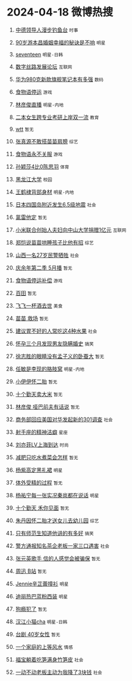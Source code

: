 # 2024-04-18 微博热搜 
1. [中德领导人漫步钓鱼台](https://m.weibo.cn/search?containerid=100103type%3D1%26t%3D10%26q%3D%23%E4%B8%AD%E5%BE%B7%E9%A2%86%E5%AF%BC%E4%BA%BA%E6%BC%AB%E6%AD%A5%E9%92%93%E9%B1%BC%E5%8F%B0%23&stream_entry_id=51&isnewpage=1&extparam=seat%3D1%26q%3D%2523%25E4%25B8%25AD%25E5%25BE%25B7%25E9%25A2%2586%25E5%25AF%25BC%25E4%25BA%25BA%25E6%25BC%25AB%25E6%25AD%25A5%25E9%2592%2593%25E9%25B1%25BC%25E5%258F%25B0%2523%26c_type%3D51%26dgr%3D0%26cate%3D10103%26pos%3D0%26filter_type%3Drealtimehot%26stream_entry_id%3D51%26display_time%3D1713371136%26pre_seqid%3D171337113641702673489) `时事` 

2. [90岁游本昌婚姻幸福的秘诀是不响](https://m.weibo.cn/search?containerid=100103type%3D1%26t%3D10%26q%3D%2390%E5%B2%81%E6%B8%B8%E6%9C%AC%E6%98%8C%E5%A9%9A%E5%A7%BB%E5%B9%B8%E7%A6%8F%E7%9A%84%E7%A7%98%E8%AF%80%E6%98%AF%E4%B8%8D%E5%93%8D%23&stream_entry_id=31&isnewpage=1&extparam=seat%3D1%26q%3D%252390%25E5%25B2%2581%25E6%25B8%25B8%25E6%259C%25AC%25E6%2598%258C%25E5%25A9%259A%25E5%25A7%25BB%25E5%25B9%25B8%25E7%25A6%258F%25E7%259A%2584%25E7%25A7%2598%25E8%25AF%2580%25E6%2598%25AF%25E4%25B8%258D%25E5%2593%258D%2523%26c_type%3D31%26dgr%3D0%26cate%3D5001%26flag%3D2%26filter_type%3Drealtimehot%26stream_entry_id%3D31%26band_rank%3D1%26pos%3D0%26lcate%3D5001%26realpos%3D1%26display_time%3D1713371136%26pre_seqid%3D171337113641702673489) `明星` 

3. [seventeen](https://m.weibo.cn/search?containerid=100103type%3D1%26t%3D10%26q%3Dseventeen&stream_entry_id=31&isnewpage=1&extparam=seat%3D1%26q%3Dseventeen%26c_type%3D31%26dgr%3D0%26cate%3D5001%26flag%3D1%26filter_type%3Drealtimehot%26stream_entry_id%3D31%26band_rank%3D2%26pos%3D1%26lcate%3D5001%26realpos%3D2%26display_time%3D1713371136%26pre_seqid%3D171337113641702673489) `明星-日韩` 

4. [数字丝路发展论坛](https://m.weibo.cn/search?containerid=100103type%3D1%26t%3D10%26q%3D%23%E6%95%B0%E5%AD%97%E4%B8%9D%E8%B7%AF%E5%8F%91%E5%B1%95%E8%AE%BA%E5%9D%9B%23&stream_entry_id=31&isnewpage=1&extparam=seat%3D1%26q%3D%2523%25E6%2595%25B0%25E5%25AD%2597%25E4%25B8%259D%25E8%25B7%25AF%25E5%258F%2591%25E5%25B1%2595%25E8%25AE%25BA%25E5%259D%259B%2523%26c_type%3D31%26dgr%3D0%26cate%3D5001%26flag%3D0%26filter_type%3Drealtimehot%26stream_entry_id%3D31%26band_rank%3D3%26pos%3D2%26lcate%3D5001%26realpos%3D3%26display_time%3D1713371136%26pre_seqid%3D171337113641702673489) `互联网` 

5. [华为980克新款旗舰笔记本有多强](https://m.weibo.cn/search?containerid=100103type%3D1%26t%3D10%26q%3D%23%E5%8D%8E%E4%B8%BA980%E5%85%8B%E6%96%B0%E6%AC%BE%E6%97%97%E8%88%B0%E7%AC%94%E8%AE%B0%E6%9C%AC%E6%9C%89%E5%A4%9A%E5%BC%BA%23&stream_entry_id=31&isnewpage=1&extparam=seat%3D1%26q%3D%2523%25E5%258D%258E%25E4%25B8%25BA980%25E5%2585%258B%25E6%2596%25B0%25E6%25AC%25BE%25E6%2597%2597%25E8%2588%25B0%25E7%25AC%2594%25E8%25AE%25B0%25E6%259C%25AC%25E6%259C%2589%25E5%25A4%259A%25E5%25BC%25BA%2523%26c_type%3D31%26dgr%3D0%26adid%3D231233%26cate%3D5001%26filter_type%3Drealtimehot%26is_ad_pos%3D1%26stream_entry_id%3D31%26band_rank%3D4%26pos%3D3%26topic_ad%3D1%26lcate%3D5001%26display_time%3D1713371136%26pre_seqid%3D171337113641702673489) `数码` 

6. [食物语停运](https://m.weibo.cn/search?containerid=100103type%3D1%26t%3D10%26q%3D%23%E9%A3%9F%E7%89%A9%E8%AF%AD%E5%81%9C%E8%BF%90%23&stream_entry_id=31&isnewpage=1&extparam=seat%3D1%26q%3D%2523%25E9%25A3%259F%25E7%2589%25A9%25E8%25AF%25AD%25E5%2581%259C%25E8%25BF%2590%2523%26c_type%3D31%26dgr%3D0%26cate%3D5001%26flag%3D16%26filter_type%3Drealtimehot%26stream_entry_id%3D31%26band_rank%3D4%26pos%3D4%26lcate%3D5001%26realpos%3D4%26display_time%3D1713371136%26pre_seqid%3D171337113641702673489) `游戏` 

7. [林彦俊直播](https://m.weibo.cn/search?containerid=100103type%3D1%26t%3D10%26q%3D%E6%9E%97%E5%BD%A6%E4%BF%8A%E7%9B%B4%E6%92%AD&stream_entry_id=31&isnewpage=1&extparam=seat%3D1%26q%3D%25E6%259E%2597%25E5%25BD%25A6%25E4%25BF%258A%25E7%259B%25B4%25E6%2592%25AD%26c_type%3D31%26dgr%3D0%26cate%3D5001%26flag%3D0%26filter_type%3Drealtimehot%26stream_entry_id%3D31%26band_rank%3D5%26pos%3D5%26lcate%3D5001%26realpos%3D5%26display_time%3D1713371136%26pre_seqid%3D171337113641702673489) `明星-内地` 

8. [二本女生跨专业考研上岸双一流](https://m.weibo.cn/search?containerid=100103type%3D1%26t%3D10%26q%3D%23%E4%BA%8C%E6%9C%AC%E5%A5%B3%E7%94%9F%E8%B7%A8%E4%B8%93%E4%B8%9A%E8%80%83%E7%A0%94%E4%B8%8A%E5%B2%B8%E5%8F%8C%E4%B8%80%E6%B5%81%23&stream_entry_id=31&isnewpage=1&extparam=seat%3D1%26q%3D%2523%25E4%25BA%258C%25E6%259C%25AC%25E5%25A5%25B3%25E7%2594%259F%25E8%25B7%25A8%25E4%25B8%2593%25E4%25B8%259A%25E8%2580%2583%25E7%25A0%2594%25E4%25B8%258A%25E5%25B2%25B8%25E5%258F%258C%25E4%25B8%2580%25E6%25B5%2581%2523%26c_type%3D31%26dgr%3D0%26cate%3D5001%26flag%3D2%26filter_type%3Drealtimehot%26stream_entry_id%3D31%26band_rank%3D6%26pos%3D6%26lcate%3D5001%26realpos%3D6%26display_time%3D1713371136%26pre_seqid%3D171337113641702673489) `教育` 

9. [wtt](https://m.weibo.cn/search?containerid=100103type%3D1%26t%3D10%26q%3Dwtt&stream_entry_id=31&isnewpage=1&extparam=seat%3D1%26q%3Dwtt%26c_type%3D31%26dgr%3D0%26cate%3D5001%26flag%3D1%26filter_type%3Drealtimehot%26stream_entry_id%3D31%26band_rank%3D7%26pos%3D7%26lcate%3D5001%26realpos%3D7%26display_time%3D1713371136%26pre_seqid%3D171337113641702673489) `暂无` 

10. [张真源不敢搭苗苗肩膀](https://m.weibo.cn/search?containerid=100103type%3D1%26t%3D10%26q%3D%23%E5%BC%A0%E7%9C%9F%E6%BA%90%E4%B8%8D%E6%95%A2%E6%90%AD%E8%8B%97%E8%8B%97%E8%82%A9%E8%86%80%23&stream_entry_id=31&isnewpage=1&extparam=seat%3D1%26q%3D%2523%25E5%25BC%25A0%25E7%259C%259F%25E6%25BA%2590%25E4%25B8%258D%25E6%2595%25A2%25E6%2590%25AD%25E8%258B%2597%25E8%258B%2597%25E8%2582%25A9%25E8%2586%2580%2523%26c_type%3D31%26dgr%3D0%26cate%3D5001%26flag%3D2%26filter_type%3Drealtimehot%26stream_entry_id%3D31%26band_rank%3D8%26pos%3D8%26lcate%3D5001%26realpos%3D8%26display_time%3D1713371136%26pre_seqid%3D171337113641702673489) `综艺` 

11. [食物语永不关服](https://m.weibo.cn/search?containerid=100103type%3D1%26t%3D10%26q%3D%23%E9%A3%9F%E7%89%A9%E8%AF%AD%E6%B0%B8%E4%B8%8D%E5%85%B3%E6%9C%8D%23&stream_entry_id=31&isnewpage=1&extparam=seat%3D1%26q%3D%2523%25E9%25A3%259F%25E7%2589%25A9%25E8%25AF%25AD%25E6%25B0%25B8%25E4%25B8%258D%25E5%2585%25B3%25E6%259C%258D%2523%26c_type%3D31%26dgr%3D0%26cate%3D5001%26flag%3D0%26filter_type%3Drealtimehot%26stream_entry_id%3D31%26band_rank%3D9%26pos%3D9%26lcate%3D5001%26realpos%3D9%26display_time%3D1713371136%26pre_seqid%3D171337113641702673489) `游戏` 

12. [孙颖莎4比0陈思羽](https://m.weibo.cn/search?containerid=100103type%3D1%26t%3D10%26q%3D%23%E5%AD%99%E9%A2%96%E8%8E%8E4%E6%AF%940%E9%99%88%E6%80%9D%E7%BE%BD%23&stream_entry_id=31&isnewpage=1&extparam=seat%3D1%26q%3D%2523%25E5%25AD%2599%25E9%25A2%2596%25E8%258E%258E4%25E6%25AF%25940%25E9%2599%2588%25E6%2580%259D%25E7%25BE%25BD%2523%26c_type%3D31%26dgr%3D0%26cate%3D5001%26flag%3D32768%26filter_type%3Drealtimehot%26stream_entry_id%3D31%26band_rank%3D10%26pos%3D10%26lcate%3D5001%26realpos%3D10%26display_time%3D1713371136%26pre_seqid%3D171337113641702673489) `体育` 

13. [黑龙江大学](https://m.weibo.cn/search?containerid=100103type%3D1%26t%3D10%26q%3D%E9%BB%91%E9%BE%99%E6%B1%9F%E5%A4%A7%E5%AD%A6&stream_entry_id=31&isnewpage=1&extparam=seat%3D1%26q%3D%25E9%25BB%2591%25E9%25BE%2599%25E6%25B1%259F%25E5%25A4%25A7%25E5%25AD%25A6%26c_type%3D31%26dgr%3D0%26cate%3D5001%26flag%3D2%26filter_type%3Drealtimehot%26stream_entry_id%3D31%26band_rank%3D11%26pos%3D11%26lcate%3D5001%26realpos%3D11%26display_time%3D1713371136%26pre_seqid%3D171337113641702673489) `校园` 

14. [王鹤棣背部身材](https://m.weibo.cn/search?containerid=100103type%3D1%26t%3D10%26q%3D%23%E7%8E%8B%E9%B9%A4%E6%A3%A3%E8%83%8C%E9%83%A8%E8%BA%AB%E6%9D%90%23&stream_entry_id=31&isnewpage=1&extparam=seat%3D1%26q%3D%2523%25E7%258E%258B%25E9%25B9%25A4%25E6%25A3%25A3%25E8%2583%258C%25E9%2583%25A8%25E8%25BA%25AB%25E6%259D%2590%2523%26c_type%3D31%26dgr%3D0%26cate%3D5001%26flag%3D1%26filter_type%3Drealtimehot%26stream_entry_id%3D31%26band_rank%3D12%26pos%3D12%26lcate%3D5001%26realpos%3D12%26display_time%3D1713371136%26pre_seqid%3D171337113641702673489) `明星-内地` 

15. [日本四国岛附近发生6.5级地震](https://m.weibo.cn/search?containerid=100103type%3D1%26t%3D10%26q%3D%23%E6%97%A5%E6%9C%AC%E5%9B%9B%E5%9B%BD%E5%B2%9B%E9%99%84%E8%BF%91%E5%8F%91%E7%94%9F6.5%E7%BA%A7%E5%9C%B0%E9%9C%87%23&stream_entry_id=31&isnewpage=1&extparam=seat%3D1%26q%3D%2523%25E6%2597%25A5%25E6%259C%25AC%25E5%259B%259B%25E5%259B%25BD%25E5%25B2%259B%25E9%2599%2584%25E8%25BF%2591%25E5%258F%2591%25E7%2594%259F6.5%25E7%25BA%25A7%25E5%259C%25B0%25E9%259C%2587%2523%26c_type%3D31%26dgr%3D0%26cate%3D5001%26flag%3D0%26filter_type%3Drealtimehot%26stream_entry_id%3D31%26band_rank%3D13%26pos%3D13%26lcate%3D5001%26realpos%3D13%26display_time%3D1713371136%26pre_seqid%3D171337113641702673489) `社会` 

16. [氯雷他定](https://m.weibo.cn/search?containerid=100103type%3D1%26t%3D10%26q%3D%E6%B0%AF%E9%9B%B7%E4%BB%96%E5%AE%9A&stream_entry_id=31&isnewpage=1&extparam=seat%3D1%26q%3D%25E6%25B0%25AF%25E9%259B%25B7%25E4%25BB%2596%25E5%25AE%259A%26c_type%3D31%26dgr%3D0%26cate%3D5001%26flag%3D2%26filter_type%3Drealtimehot%26stream_entry_id%3D31%26band_rank%3D14%26pos%3D14%26lcate%3D5001%26realpos%3D14%26display_time%3D1713371136%26pre_seqid%3D171337113641702673489) `暂无` 

17. [小米联合创始人夫妇向中山大学捐赠1亿元](https://m.weibo.cn/search?containerid=100103type%3D1%26t%3D10%26q%3D%23%E5%B0%8F%E7%B1%B3%E8%81%94%E5%90%88%E5%88%9B%E5%A7%8B%E4%BA%BA%E5%A4%AB%E5%A6%87%E5%90%91%E4%B8%AD%E5%B1%B1%E5%A4%A7%E5%AD%A6%E6%8D%90%E8%B5%A01%E4%BA%BF%E5%85%83%23&stream_entry_id=31&isnewpage=1&extparam=seat%3D1%26q%3D%2523%25E5%25B0%258F%25E7%25B1%25B3%25E8%2581%2594%25E5%2590%2588%25E5%2588%259B%25E5%25A7%258B%25E4%25BA%25BA%25E5%25A4%25AB%25E5%25A6%2587%25E5%2590%2591%25E4%25B8%25AD%25E5%25B1%25B1%25E5%25A4%25A7%25E5%25AD%25A6%25E6%258D%2590%25E8%25B5%25A01%25E4%25BA%25BF%25E5%2585%2583%2523%26c_type%3D31%26dgr%3D0%26cate%3D5001%26flag%3D2%26filter_type%3Drealtimehot%26stream_entry_id%3D31%26band_rank%3D15%26pos%3D15%26lcate%3D5001%26realpos%3D15%26display_time%3D1713371136%26pre_seqid%3D171337113641702673489) `互联网` 

18. [郑恺说苗苗哄睡孩子比他有招](https://m.weibo.cn/search?containerid=100103type%3D1%26t%3D10%26q%3D%23%E9%83%91%E6%81%BA%E8%AF%B4%E8%8B%97%E8%8B%97%E5%93%84%E7%9D%A1%E5%AD%A9%E5%AD%90%E6%AF%94%E4%BB%96%E6%9C%89%E6%8B%9B%23&stream_entry_id=31&isnewpage=1&extparam=seat%3D1%26q%3D%2523%25E9%2583%2591%25E6%2581%25BA%25E8%25AF%25B4%25E8%258B%2597%25E8%258B%2597%25E5%2593%2584%25E7%259D%25A1%25E5%25AD%25A9%25E5%25AD%2590%25E6%25AF%2594%25E4%25BB%2596%25E6%259C%2589%25E6%258B%259B%2523%26c_type%3D31%26dgr%3D0%26cate%3D5001%26flag%3D2%26filter_type%3Drealtimehot%26stream_entry_id%3D31%26band_rank%3D16%26pos%3D16%26lcate%3D5001%26realpos%3D16%26display_time%3D1713371136%26pre_seqid%3D171337113641702673489) `综艺` 

19. [山西一名27岁民警牺牲](https://m.weibo.cn/search?containerid=100103type%3D1%26t%3D10%26q%3D%23%E5%B1%B1%E8%A5%BF%E4%B8%80%E5%90%8D27%E5%B2%81%E6%B0%91%E8%AD%A6%E7%89%BA%E7%89%B2%23&stream_entry_id=31&isnewpage=1&extparam=seat%3D1%26q%3D%2523%25E5%25B1%25B1%25E8%25A5%25BF%25E4%25B8%2580%25E5%2590%258D27%25E5%25B2%2581%25E6%25B0%2591%25E8%25AD%25A6%25E7%2589%25BA%25E7%2589%25B2%2523%26c_type%3D31%26dgr%3D0%26cate%3D5001%26flag%3D0%26filter_type%3Drealtimehot%26stream_entry_id%3D31%26band_rank%3D17%26pos%3D17%26lcate%3D5001%26realpos%3D17%26display_time%3D1713371136%26pre_seqid%3D171337113641702673489) `社会` 

20. [庆余年第二季 5月播](https://m.weibo.cn/search?containerid=100103type%3D1%26t%3D10%26q%3D%E5%BA%86%E4%BD%99%E5%B9%B4%E7%AC%AC%E4%BA%8C%E5%AD%A3+5%E6%9C%88%E6%92%AD&stream_entry_id=31&isnewpage=1&extparam=seat%3D1%26q%3D%25E5%25BA%2586%25E4%25BD%2599%25E5%25B9%25B4%25E7%25AC%25AC%25E4%25BA%258C%25E5%25AD%25A3%25205%25E6%259C%2588%25E6%2592%25AD%26c_type%3D31%26dgr%3D0%26cate%3D5001%26flag%3D0%26filter_type%3Drealtimehot%26stream_entry_id%3D31%26band_rank%3D18%26pos%3D18%26lcate%3D5001%26realpos%3D18%26display_time%3D1713371136%26pre_seqid%3D171337113641702673489) `暂无` 

21. [食物语停运补偿](https://m.weibo.cn/search?containerid=100103type%3D1%26t%3D10%26q%3D%23%E9%A3%9F%E7%89%A9%E8%AF%AD%E5%81%9C%E8%BF%90%E8%A1%A5%E5%81%BF%23&stream_entry_id=31&isnewpage=1&extparam=seat%3D1%26q%3D%2523%25E9%25A3%259F%25E7%2589%25A9%25E8%25AF%25AD%25E5%2581%259C%25E8%25BF%2590%25E8%25A1%25A5%25E5%2581%25BF%2523%26c_type%3D31%26dgr%3D0%26cate%3D5001%26flag%3D0%26filter_type%3Drealtimehot%26stream_entry_id%3D31%26band_rank%3D19%26pos%3D19%26lcate%3D5001%26realpos%3D19%26display_time%3D1713371136%26pre_seqid%3D171337113641702673489) `游戏` 

22. [百田](https://m.weibo.cn/search?containerid=100103type%3D1%26t%3D10%26q%3D%E7%99%BE%E7%94%B0&stream_entry_id=31&isnewpage=1&extparam=seat%3D1%26q%3D%25E7%2599%25BE%25E7%2594%25B0%26c_type%3D31%26dgr%3D0%26cate%3D5001%26flag%3D0%26filter_type%3Drealtimehot%26stream_entry_id%3D31%26band_rank%3D20%26pos%3D20%26lcate%3D5001%26realpos%3D20%26display_time%3D1713371136%26pre_seqid%3D171337113641702673489) `暂无` 

23. [飞飞一杯酒去世](https://m.weibo.cn/search?containerid=100103type%3D1%26t%3D10%26q%3D%23%E9%A3%9E%E9%A3%9E%E4%B8%80%E6%9D%AF%E9%85%92%E5%8E%BB%E4%B8%96%23&stream_entry_id=31&isnewpage=1&extparam=seat%3D1%26q%3D%2523%25E9%25A3%259E%25E9%25A3%259E%25E4%25B8%2580%25E6%259D%25AF%25E9%2585%2592%25E5%258E%25BB%25E4%25B8%2596%2523%26c_type%3D31%26dgr%3D0%26cate%3D5001%26flag%3D2%26filter_type%3Drealtimehot%26stream_entry_id%3D31%26band_rank%3D21%26pos%3D21%26lcate%3D5001%26realpos%3D21%26display_time%3D1713371136%26pre_seqid%3D171337113641702673489) `美食` 

24. [苗苗 救场](https://m.weibo.cn/search?containerid=100103type%3D1%26t%3D10%26q%3D%E8%8B%97%E8%8B%97+%E6%95%91%E5%9C%BA&stream_entry_id=31&isnewpage=1&extparam=seat%3D1%26q%3D%25E8%258B%2597%25E8%258B%2597%2520%25E6%2595%2591%25E5%259C%25BA%26c_type%3D31%26dgr%3D0%26cate%3D5001%26flag%3D2%26filter_type%3Drealtimehot%26stream_entry_id%3D31%26band_rank%3D22%26pos%3D22%26lcate%3D5001%26realpos%3D22%26display_time%3D1713371136%26pre_seqid%3D171337113641702673489) `暂无` 

25. [建议胃不好的人常吃这4种水果](https://m.weibo.cn/search?containerid=100103type%3D1%26t%3D10%26q%3D%23%E5%BB%BA%E8%AE%AE%E8%83%83%E4%B8%8D%E5%A5%BD%E7%9A%84%E4%BA%BA%E5%B8%B8%E5%90%83%E8%BF%994%E7%A7%8D%E6%B0%B4%E6%9E%9C%23&stream_entry_id=31&isnewpage=1&extparam=seat%3D1%26q%3D%2523%25E5%25BB%25BA%25E8%25AE%25AE%25E8%2583%2583%25E4%25B8%258D%25E5%25A5%25BD%25E7%259A%2584%25E4%25BA%25BA%25E5%25B8%25B8%25E5%2590%2583%25E8%25BF%25994%25E7%25A7%258D%25E6%25B0%25B4%25E6%259E%259C%2523%26c_type%3D31%26dgr%3D0%26cate%3D5001%26flag%3D0%26filter_type%3Drealtimehot%26stream_entry_id%3D31%26band_rank%3D23%26pos%3D23%26lcate%3D5001%26realpos%3D23%26display_time%3D1713371136%26pre_seqid%3D171337113641702673489) `社会` 

26. [怀孕三个月发现男友隐瞒婚史](https://m.weibo.cn/search?containerid=100103type%3D1%26t%3D10%26q%3D%23%E6%80%80%E5%AD%95%E4%B8%89%E4%B8%AA%E6%9C%88%E5%8F%91%E7%8E%B0%E7%94%B7%E5%8F%8B%E9%9A%90%E7%9E%92%E5%A9%9A%E5%8F%B2%23&stream_entry_id=31&isnewpage=1&extparam=seat%3D1%26q%3D%2523%25E6%2580%2580%25E5%25AD%2595%25E4%25B8%2589%25E4%25B8%25AA%25E6%259C%2588%25E5%258F%2591%25E7%258E%25B0%25E7%2594%25B7%25E5%258F%258B%25E9%259A%2590%25E7%259E%2592%25E5%25A9%259A%25E5%258F%25B2%2523%26c_type%3D31%26dgr%3D0%26cate%3D5001%26flag%3D0%26filter_type%3Drealtimehot%26stream_entry_id%3D31%26band_rank%3D24%26pos%3D24%26lcate%3D5001%26realpos%3D24%26display_time%3D1713371136%26pre_seqid%3D171337113641702673489) `搞笑` 

27. [徐志胜的眼睛没有孟子义的卧蚕大](https://m.weibo.cn/search?containerid=100103type%3D1%26t%3D10%26q%3D%E5%BE%90%E5%BF%97%E8%83%9C%E7%9A%84%E7%9C%BC%E7%9D%9B%E6%B2%A1%E6%9C%89%E5%AD%9F%E5%AD%90%E4%B9%89%E7%9A%84%E5%8D%A7%E8%9A%95%E5%A4%A7&stream_entry_id=31&isnewpage=1&extparam=seat%3D1%26q%3D%25E5%25BE%2590%25E5%25BF%2597%25E8%2583%259C%25E7%259A%2584%25E7%259C%25BC%25E7%259D%259B%25E6%25B2%25A1%25E6%259C%2589%25E5%25AD%259F%25E5%25AD%2590%25E4%25B9%2589%25E7%259A%2584%25E5%258D%25A7%25E8%259A%2595%25E5%25A4%25A7%26c_type%3D31%26dgr%3D0%26cate%3D5001%26flag%3D2%26filter_type%3Drealtimehot%26stream_entry_id%3D31%26band_rank%3D25%26pos%3D25%26lcate%3D5001%26realpos%3D25%26display_time%3D1713371136%26pre_seqid%3D171337113641702673489) `暂无` 

28. [任敏是李现的胳肢窝](https://m.weibo.cn/search?containerid=100103type%3D1%26t%3D10%26q%3D%23%E4%BB%BB%E6%95%8F%E6%98%AF%E6%9D%8E%E7%8E%B0%E7%9A%84%E8%83%B3%E8%82%A2%E7%AA%9D%23&stream_entry_id=31&isnewpage=1&extparam=seat%3D1%26q%3D%2523%25E4%25BB%25BB%25E6%2595%258F%25E6%2598%25AF%25E6%259D%258E%25E7%258E%25B0%25E7%259A%2584%25E8%2583%25B3%25E8%2582%25A2%25E7%25AA%259D%2523%26c_type%3D31%26dgr%3D0%26cate%3D5001%26flag%3D1%26filter_type%3Drealtimehot%26stream_entry_id%3D31%26band_rank%3D26%26pos%3D26%26lcate%3D5001%26realpos%3D26%26display_time%3D1713371136%26pre_seqid%3D171337113641702673489) `明星-内地` 

29. [小伊伊怀二胎](https://m.weibo.cn/search?containerid=100103type%3D1%26t%3D10%26q%3D%23%E5%B0%8F%E4%BC%8A%E4%BC%8A%E6%80%80%E4%BA%8C%E8%83%8E%23&stream_entry_id=31&isnewpage=1&extparam=seat%3D1%26q%3D%2523%25E5%25B0%258F%25E4%25BC%258A%25E4%25BC%258A%25E6%2580%2580%25E4%25BA%258C%25E8%2583%258E%2523%26c_type%3D31%26dgr%3D0%26cate%3D5001%26flag%3D1%26filter_type%3Drealtimehot%26stream_entry_id%3D31%26band_rank%3D27%26pos%3D27%26lcate%3D5001%26realpos%3D27%26display_time%3D1713371136%26pre_seqid%3D171337113641702673489) `暂无` 

30. [十个勤天卖大米](https://m.weibo.cn/search?containerid=100103type%3D1%26t%3D10%26q%3D%23%E5%8D%81%E4%B8%AA%E5%8B%A4%E5%A4%A9%E5%8D%96%E5%A4%A7%E7%B1%B3%23&stream_entry_id=31&isnewpage=1&extparam=seat%3D1%26q%3D%2523%25E5%258D%2581%25E4%25B8%25AA%25E5%258B%25A4%25E5%25A4%25A9%25E5%258D%2596%25E5%25A4%25A7%25E7%25B1%25B3%2523%26c_type%3D31%26dgr%3D0%26cate%3D5001%26flag%3D0%26filter_type%3Drealtimehot%26stream_entry_id%3D31%26band_rank%3D28%26pos%3D28%26lcate%3D5001%26realpos%3D28%26display_time%3D1713371136%26pre_seqid%3D171337113641702673489) `暂无` 

31. [林彦俊 哑巴前夫有话说](https://m.weibo.cn/search?containerid=100103type%3D1%26t%3D10%26q%3D%E6%9E%97%E5%BD%A6%E4%BF%8A+%E5%93%91%E5%B7%B4%E5%89%8D%E5%A4%AB%E6%9C%89%E8%AF%9D%E8%AF%B4&stream_entry_id=31&isnewpage=1&extparam=seat%3D1%26q%3D%25E6%259E%2597%25E5%25BD%25A6%25E4%25BF%258A%2520%25E5%2593%2591%25E5%25B7%25B4%25E5%2589%258D%25E5%25A4%25AB%25E6%259C%2589%25E8%25AF%259D%25E8%25AF%25B4%26c_type%3D31%26dgr%3D0%26cate%3D5001%26flag%3D0%26filter_type%3Drealtimehot%26stream_entry_id%3D31%26band_rank%3D29%26pos%3D29%26lcate%3D5001%26realpos%3D29%26display_time%3D1713371136%26pre_seqid%3D171337113641702673489) `暂无` 

32. [商务部回应美国对华发起新的301调查](https://m.weibo.cn/search?containerid=100103type%3D1%26t%3D10%26q%3D%23%E5%95%86%E5%8A%A1%E9%83%A8%E5%9B%9E%E5%BA%94%E7%BE%8E%E5%9B%BD%E5%AF%B9%E5%8D%8E%E5%8F%91%E8%B5%B7%E6%96%B0%E7%9A%84301%E8%B0%83%E6%9F%A5%23&stream_entry_id=31&isnewpage=1&extparam=seat%3D1%26q%3D%2523%25E5%2595%2586%25E5%258A%25A1%25E9%2583%25A8%25E5%259B%259E%25E5%25BA%2594%25E7%25BE%258E%25E5%259B%25BD%25E5%25AF%25B9%25E5%258D%258E%25E5%258F%2591%25E8%25B5%25B7%25E6%2596%25B0%25E7%259A%2584301%25E8%25B0%2583%25E6%259F%25A5%2523%26c_type%3D31%26dgr%3D0%26cate%3D5001%26flag%3D1%26filter_type%3Drealtimehot%26stream_entry_id%3D31%26band_rank%3D30%26pos%3D30%26lcate%3D5001%26realpos%3D30%26display_time%3D1713371136%26pre_seqid%3D171337113641702673489) `社会` 

33. [射手座的精神洁癖](https://m.weibo.cn/search?containerid=100103type%3D1%26t%3D10%26q%3D%23%E5%B0%84%E6%89%8B%E5%BA%A7%E7%9A%84%E7%B2%BE%E7%A5%9E%E6%B4%81%E7%99%96%23&stream_entry_id=31&isnewpage=1&extparam=seat%3D1%26q%3D%2523%25E5%25B0%2584%25E6%2589%258B%25E5%25BA%25A7%25E7%259A%2584%25E7%25B2%25BE%25E7%25A5%259E%25E6%25B4%2581%25E7%2599%2596%2523%26c_type%3D31%26dgr%3D0%26cate%3D5001%26flag%3D0%26filter_type%3Drealtimehot%26stream_entry_id%3D31%26band_rank%3D31%26pos%3D31%26lcate%3D5001%26realpos%3D31%26display_time%3D1713371136%26pre_seqid%3D171337113641702673489) `星座` 

34. [刘亦菲LV上海到达](https://m.weibo.cn/search?containerid=100103type%3D1%26t%3D10%26q%3D%23%E5%88%98%E4%BA%A6%E8%8F%B2LV%E4%B8%8A%E6%B5%B7%E5%88%B0%E8%BE%BE%23&stream_entry_id=31&isnewpage=1&extparam=seat%3D1%26q%3D%2523%25E5%2588%2598%25E4%25BA%25A6%25E8%258F%25B2LV%25E4%25B8%258A%25E6%25B5%25B7%25E5%2588%25B0%25E8%25BE%25BE%2523%26c_type%3D31%26dgr%3D0%26cate%3D5001%26flag%3D1%26filter_type%3Drealtimehot%26stream_entry_id%3D31%26band_rank%3D32%26pos%3D32%26lcate%3D5001%26realpos%3D32%26display_time%3D1713371136%26pre_seqid%3D171337113641702673489) `时尚` 

35. [减肥只吃水煮菜会怎样](https://m.weibo.cn/search?containerid=100103type%3D1%26t%3D10%26q%3D%E5%87%8F%E8%82%A5%E5%8F%AA%E5%90%83%E6%B0%B4%E7%85%AE%E8%8F%9C%E4%BC%9A%E6%80%8E%E6%A0%B7&stream_entry_id=31&isnewpage=1&extparam=seat%3D1%26q%3D%25E5%2587%258F%25E8%2582%25A5%25E5%258F%25AA%25E5%2590%2583%25E6%25B0%25B4%25E7%2585%25AE%25E8%258F%259C%25E4%25BC%259A%25E6%2580%258E%25E6%25A0%25B7%26c_type%3D31%26dgr%3D0%26cate%3D5001%26flag%3D0%26filter_type%3Drealtimehot%26stream_entry_id%3D31%26band_rank%3D33%26pos%3D33%26lcate%3D5001%26realpos%3D33%26display_time%3D1713371136%26pre_seqid%3D171337113641702673489) `暂无` 

36. [杨紫高定黑礼裙](https://m.weibo.cn/search?containerid=100103type%3D1%26t%3D10%26q%3D%23%E6%9D%A8%E7%B4%AB%E9%AB%98%E5%AE%9A%E9%BB%91%E7%A4%BC%E8%A3%99%23&stream_entry_id=31&isnewpage=1&extparam=seat%3D1%26q%3D%2523%25E6%259D%25A8%25E7%25B4%25AB%25E9%25AB%2598%25E5%25AE%259A%25E9%25BB%2591%25E7%25A4%25BC%25E8%25A3%2599%2523%26c_type%3D31%26dgr%3D0%26cate%3D5001%26flag%3D0%26filter_type%3Drealtimehot%26stream_entry_id%3D31%26band_rank%3D34%26pos%3D34%26lcate%3D5001%26realpos%3D34%26display_time%3D1713371136%26pre_seqid%3D171337113641702673489) `明星` 

37. [体外受精的过程](https://m.weibo.cn/search?containerid=100103type%3D1%26t%3D10%26q%3D%E4%BD%93%E5%A4%96%E5%8F%97%E7%B2%BE%E7%9A%84%E8%BF%87%E7%A8%8B&stream_entry_id=31&isnewpage=1&extparam=seat%3D1%26q%3D%25E4%25BD%2593%25E5%25A4%2596%25E5%258F%2597%25E7%25B2%25BE%25E7%259A%2584%25E8%25BF%2587%25E7%25A8%258B%26c_type%3D31%26dgr%3D0%26cate%3D5001%26flag%3D0%26filter_type%3Drealtimehot%26stream_entry_id%3D31%26band_rank%3D35%26pos%3D35%26lcate%3D5001%26realpos%3D35%26display_time%3D1713371136%26pre_seqid%3D171337113641702673489) `暂无` 

38. [杨祐宁每一张实况秦岚都在说话](https://m.weibo.cn/search?containerid=100103type%3D1%26t%3D10%26q%3D%23%E6%9D%A8%E7%A5%90%E5%AE%81%E6%AF%8F%E4%B8%80%E5%BC%A0%E5%AE%9E%E5%86%B5%E7%A7%A6%E5%B2%9A%E9%83%BD%E5%9C%A8%E8%AF%B4%E8%AF%9D%23&stream_entry_id=31&isnewpage=1&extparam=seat%3D1%26q%3D%2523%25E6%259D%25A8%25E7%25A5%2590%25E5%25AE%2581%25E6%25AF%258F%25E4%25B8%2580%25E5%25BC%25A0%25E5%25AE%259E%25E5%2586%25B5%25E7%25A7%25A6%25E5%25B2%259A%25E9%2583%25BD%25E5%259C%25A8%25E8%25AF%25B4%25E8%25AF%259D%2523%26c_type%3D31%26dgr%3D0%26cate%3D5001%26flag%3D0%26filter_type%3Drealtimehot%26stream_entry_id%3D31%26band_rank%3D36%26pos%3D36%26lcate%3D5001%26realpos%3D36%26display_time%3D1713371136%26pre_seqid%3D171337113641702673489) `明星` 

39. [十个勤天 禾你见面](https://m.weibo.cn/search?containerid=100103type%3D1%26t%3D10%26q%3D%E5%8D%81%E4%B8%AA%E5%8B%A4%E5%A4%A9+%E7%A6%BE%E4%BD%A0%E8%A7%81%E9%9D%A2&stream_entry_id=31&isnewpage=1&extparam=seat%3D1%26q%3D%25E5%258D%2581%25E4%25B8%25AA%25E5%258B%25A4%25E5%25A4%25A9%2520%25E7%25A6%25BE%25E4%25BD%25A0%25E8%25A7%2581%25E9%259D%25A2%26c_type%3D31%26dgr%3D0%26cate%3D5001%26flag%3D0%26filter_type%3Drealtimehot%26stream_entry_id%3D31%26band_rank%3D37%26pos%3D37%26lcate%3D5001%26realpos%3D37%26display_time%3D1713371136%26pre_seqid%3D171337113641702673489) `暂无` 

40. [朱丹因怀二胎才送女儿去幼儿园](https://m.weibo.cn/search?containerid=100103type%3D1%26t%3D10%26q%3D%23%E6%9C%B1%E4%B8%B9%E5%9B%A0%E6%80%80%E4%BA%8C%E8%83%8E%E6%89%8D%E9%80%81%E5%A5%B3%E5%84%BF%E5%8E%BB%E5%B9%BC%E5%84%BF%E5%9B%AD%23&stream_entry_id=31&isnewpage=1&extparam=seat%3D1%26q%3D%2523%25E6%259C%25B1%25E4%25B8%25B9%25E5%259B%25A0%25E6%2580%2580%25E4%25BA%258C%25E8%2583%258E%25E6%2589%258D%25E9%2580%2581%25E5%25A5%25B3%25E5%2584%25BF%25E5%258E%25BB%25E5%25B9%25BC%25E5%2584%25BF%25E5%259B%25AD%2523%26c_type%3D31%26dgr%3D0%26cate%3D5001%26flag%3D0%26filter_type%3Drealtimehot%26stream_entry_id%3D31%26band_rank%3D38%26pos%3D38%26lcate%3D5001%26realpos%3D38%26display_time%3D1713371136%26pre_seqid%3D171337113641702673489) `综艺` 

41. [只有师范生知道他讲的有多好](https://m.weibo.cn/search?containerid=100103type%3D1%26t%3D10%26q%3D%23%E5%8F%AA%E6%9C%89%E5%B8%88%E8%8C%83%E7%94%9F%E7%9F%A5%E9%81%93%E4%BB%96%E8%AE%B2%E7%9A%84%E6%9C%89%E5%A4%9A%E5%A5%BD%23&stream_entry_id=31&isnewpage=1&extparam=seat%3D1%26q%3D%2523%25E5%258F%25AA%25E6%259C%2589%25E5%25B8%2588%25E8%258C%2583%25E7%2594%259F%25E7%259F%25A5%25E9%2581%2593%25E4%25BB%2596%25E8%25AE%25B2%25E7%259A%2584%25E6%259C%2589%25E5%25A4%259A%25E5%25A5%25BD%2523%26c_type%3D31%26dgr%3D0%26cate%3D5001%26flag%3D0%26filter_type%3Drealtimehot%26stream_entry_id%3D31%26band_rank%3D39%26pos%3D39%26lcate%3D5001%26realpos%3D39%26display_time%3D1713371136%26pre_seqid%3D171337113641702673489) `搞笑` 

42. [警方通报知名茶企老板一家三口遇害](https://m.weibo.cn/search?containerid=100103type%3D1%26t%3D10%26q%3D%23%E8%AD%A6%E6%96%B9%E9%80%9A%E6%8A%A5%E7%9F%A5%E5%90%8D%E8%8C%B6%E4%BC%81%E8%80%81%E6%9D%BF%E4%B8%80%E5%AE%B6%E4%B8%89%E5%8F%A3%E9%81%87%E5%AE%B3%23&stream_entry_id=31&isnewpage=1&extparam=seat%3D1%26q%3D%2523%25E8%25AD%25A6%25E6%2596%25B9%25E9%2580%259A%25E6%258A%25A5%25E7%259F%25A5%25E5%2590%258D%25E8%258C%25B6%25E4%25BC%2581%25E8%2580%2581%25E6%259D%25BF%25E4%25B8%2580%25E5%25AE%25B6%25E4%25B8%2589%25E5%258F%25A3%25E9%2581%2587%25E5%25AE%25B3%2523%26c_type%3D31%26dgr%3D0%26cate%3D5001%26flag%3D0%26filter_type%3Drealtimehot%26stream_entry_id%3D31%26band_rank%3D40%26pos%3D40%26lcate%3D5001%26realpos%3D40%26display_time%3D1713371136%26pre_seqid%3D171337113641702673489) `社会` 

43. [张元英歌手 信的人感觉会被骗保](https://m.weibo.cn/search?containerid=100103type%3D1%26t%3D10%26q%3D%E5%BC%A0%E5%85%83%E8%8B%B1%E6%AD%8C%E6%89%8B+%E4%BF%A1%E7%9A%84%E4%BA%BA%E6%84%9F%E8%A7%89%E4%BC%9A%E8%A2%AB%E9%AA%97%E4%BF%9D&stream_entry_id=31&isnewpage=1&extparam=seat%3D1%26q%3D%25E5%25BC%25A0%25E5%2585%2583%25E8%258B%25B1%25E6%25AD%258C%25E6%2589%258B%2520%25E4%25BF%25A1%25E7%259A%2584%25E4%25BA%25BA%25E6%2584%259F%25E8%25A7%2589%25E4%25BC%259A%25E8%25A2%25AB%25E9%25AA%2597%25E4%25BF%259D%26c_type%3D31%26dgr%3D0%26cate%3D5001%26flag%3D0%26filter_type%3Drealtimehot%26stream_entry_id%3D31%26band_rank%3D41%26pos%3D41%26lcate%3D5001%26realpos%3D41%26display_time%3D1713371136%26pre_seqid%3D171337113641702673489) `暂无` 

44. [周迅 B站](https://m.weibo.cn/search?containerid=100103type%3D1%26t%3D10%26q%3D%E5%91%A8%E8%BF%85+B%E7%AB%99&stream_entry_id=31&isnewpage=1&extparam=seat%3D1%26q%3D%25E5%2591%25A8%25E8%25BF%2585%2520B%25E7%25AB%2599%26c_type%3D31%26dgr%3D0%26cate%3D5001%26flag%3D0%26filter_type%3Drealtimehot%26stream_entry_id%3D31%26band_rank%3D42%26pos%3D42%26lcate%3D5001%26realpos%3D42%26display_time%3D1713371136%26pre_seqid%3D171337113641702673489) `暂无` 

45. [Jennie辛芷蕾撞衫](https://m.weibo.cn/search?containerid=100103type%3D1%26t%3D10%26q%3D%23Jennie%E8%BE%9B%E8%8A%B7%E8%95%BE%E6%92%9E%E8%A1%AB%23&stream_entry_id=31&isnewpage=1&extparam=seat%3D1%26q%3D%2523Jennie%25E8%25BE%259B%25E8%258A%25B7%25E8%2595%25BE%25E6%2592%259E%25E8%25A1%25AB%2523%26c_type%3D31%26dgr%3D0%26cate%3D5001%26flag%3D0%26filter_type%3Drealtimehot%26stream_entry_id%3D31%26band_rank%3D43%26pos%3D43%26lcate%3D5001%26realpos%3D43%26display_time%3D1713371136%26pre_seqid%3D171337113641702673489) `明星` 

46. [迪丽热巴蓝粉西装](https://m.weibo.cn/search?containerid=100103type%3D1%26t%3D10%26q%3D%23%E8%BF%AA%E4%B8%BD%E7%83%AD%E5%B7%B4%E8%93%9D%E7%B2%89%E8%A5%BF%E8%A3%85%23&stream_entry_id=31&isnewpage=1&extparam=seat%3D1%26q%3D%2523%25E8%25BF%25AA%25E4%25B8%25BD%25E7%2583%25AD%25E5%25B7%25B4%25E8%2593%259D%25E7%25B2%2589%25E8%25A5%25BF%25E8%25A3%2585%2523%26c_type%3D31%26dgr%3D0%26cate%3D5001%26flag%3D1%26filter_type%3Drealtimehot%26stream_entry_id%3D31%26band_rank%3D44%26pos%3D44%26lcate%3D5001%26realpos%3D44%26display_time%3D1713371136%26pre_seqid%3D171337113641702673489) `明星` 

47. [狗瘾犯了](https://m.weibo.cn/search?containerid=100103type%3D1%26t%3D10%26q%3D%E7%8B%97%E7%98%BE%E7%8A%AF%E4%BA%86&stream_entry_id=31&isnewpage=1&extparam=seat%3D1%26q%3D%25E7%258B%2597%25E7%2598%25BE%25E7%258A%25AF%25E4%25BA%2586%26c_type%3D31%26dgr%3D0%26cate%3D5001%26flag%3D0%26filter_type%3Drealtimehot%26stream_entry_id%3D31%26band_rank%3D45%26pos%3D45%26lcate%3D5001%26realpos%3D45%26display_time%3D1713371136%26pre_seqid%3D171337113641702673489) `暂无` 

48. [汉江小猫cha](https://m.weibo.cn/search?containerid=100103type%3D1%26t%3D10%26q%3D%23%E6%B1%89%E6%B1%9F%E5%B0%8F%E7%8C%ABcha%23&stream_entry_id=31&isnewpage=1&extparam=seat%3D1%26q%3D%2523%25E6%25B1%2589%25E6%25B1%259F%25E5%25B0%258F%25E7%258C%25ABcha%2523%26c_type%3D31%26dgr%3D0%26cate%3D5001%26flag%3D1%26filter_type%3Drealtimehot%26stream_entry_id%3D31%26band_rank%3D46%26pos%3D46%26lcate%3D5001%26realpos%3D46%26display_time%3D1713371136%26pre_seqid%3D171337113641702673489) `明星-日韩` 

49. [台剧 40岁女性](https://m.weibo.cn/search?containerid=100103type%3D1%26t%3D10%26q%3D%E5%8F%B0%E5%89%A7+40%E5%B2%81%E5%A5%B3%E6%80%A7&stream_entry_id=31&isnewpage=1&extparam=seat%3D1%26q%3D%25E5%258F%25B0%25E5%2589%25A7%252040%25E5%25B2%2581%25E5%25A5%25B3%25E6%2580%25A7%26c_type%3D31%26dgr%3D0%26cate%3D5001%26flag%3D0%26filter_type%3Drealtimehot%26stream_entry_id%3D31%26band_rank%3D47%26pos%3D47%26lcate%3D5001%26realpos%3D47%26display_time%3D1713371136%26pre_seqid%3D171337113641702673489) `暂无` 

50. [一个家庭的上等风水](https://m.weibo.cn/search?containerid=100103type%3D1%26t%3D10%26q%3D%23%E4%B8%80%E4%B8%AA%E5%AE%B6%E5%BA%AD%E7%9A%84%E4%B8%8A%E7%AD%89%E9%A3%8E%E6%B0%B4%23&stream_entry_id=31&isnewpage=1&extparam=seat%3D1%26q%3D%2523%25E4%25B8%2580%25E4%25B8%25AA%25E5%25AE%25B6%25E5%25BA%25AD%25E7%259A%2584%25E4%25B8%258A%25E7%25AD%2589%25E9%25A3%258E%25E6%25B0%25B4%2523%26c_type%3D31%26dgr%3D0%26cate%3D5001%26flag%3D0%26filter_type%3Drealtimehot%26stream_entry_id%3D31%26band_rank%3D48%26pos%3D48%26lcate%3D5001%26realpos%3D48%26display_time%3D1713371136%26pre_seqid%3D171337113641702673489) `情感` 

51. [福宝躺着吃笋满身竹笋皮](https://m.weibo.cn/search?containerid=100103type%3D1%26t%3D10%26q%3D%23%E7%A6%8F%E5%AE%9D%E8%BA%BA%E7%9D%80%E5%90%83%E7%AC%8B%E6%BB%A1%E8%BA%AB%E7%AB%B9%E7%AC%8B%E7%9A%AE%23&stream_entry_id=31&isnewpage=1&extparam=seat%3D1%26q%3D%2523%25E7%25A6%258F%25E5%25AE%259D%25E8%25BA%25BA%25E7%259D%2580%25E5%2590%2583%25E7%25AC%258B%25E6%25BB%25A1%25E8%25BA%25AB%25E7%25AB%25B9%25E7%25AC%258B%25E7%259A%25AE%2523%26c_type%3D31%26dgr%3D0%26cate%3D5001%26flag%3D0%26filter_type%3Drealtimehot%26stream_entry_id%3D31%26band_rank%3D49%26pos%3D49%26lcate%3D5001%26realpos%3D49%26display_time%3D1713371136%26pre_seqid%3D171337113641702673489) `社会` 

52. [一动不动老板主动为我降了3块钱](https://m.weibo.cn/search?containerid=100103type%3D1%26t%3D10%26q%3D%23%E4%B8%80%E5%8A%A8%E4%B8%8D%E5%8A%A8%E8%80%81%E6%9D%BF%E4%B8%BB%E5%8A%A8%E4%B8%BA%E6%88%91%E9%99%8D%E4%BA%863%E5%9D%97%E9%92%B1%23&stream_entry_id=31&isnewpage=1&extparam=seat%3D1%26q%3D%2523%25E4%25B8%2580%25E5%258A%25A8%25E4%25B8%258D%25E5%258A%25A8%25E8%2580%2581%25E6%259D%25BF%25E4%25B8%25BB%25E5%258A%25A8%25E4%25B8%25BA%25E6%2588%2591%25E9%2599%258D%25E4%25BA%25863%25E5%259D%2597%25E9%2592%25B1%2523%26c_type%3D31%26dgr%3D0%26cate%3D5001%26flag%3D32768%26filter_type%3Drealtimehot%26stream_entry_id%3D31%26band_rank%3D50%26pos%3D50%26lcate%3D5001%26realpos%3D50%26display_time%3D1713371136%26pre_seqid%3D171337113641702673489) `社会` 
